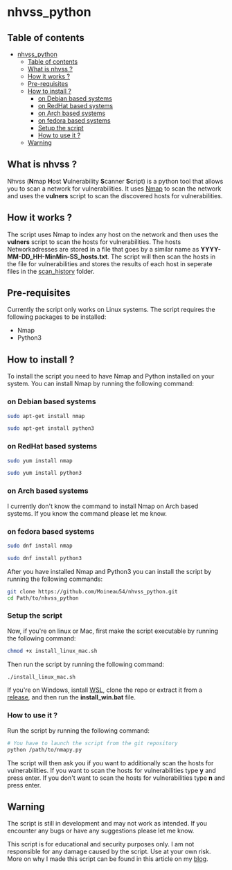 # nhvss_python

## Table of contents

- [nhvss\_python](#nhvss_python)
  - [Table of contents](#table-of-contents)
  - [What is nhvss ?](#what-is-nhvss-)
  - [How it works ?](#how-it-works-)
  - [Pre-requisites](#pre-requisites)
  - [How to install ?](#how-to-install-)
    - [on Debian based systems](#on-debian-based-systems)
    - [on RedHat based systems](#on-redhat-based-systems)
    - [on Arch based systems](#on-arch-based-systems)
    - [on fedora based systems](#on-fedora-based-systems)
    - [Setup the script](#setup-the-script)
    - [How to use it ?](#how-to-use-it-)
  - [Warning](#warning)

## What is nhvss ?

Nhvss (**N**map **H**ost **V**ulnerability **S**canner **S**cript) is a python tool that allows you to scan a network for vulnerabilities. It uses [Nmap](https://nmap.org/book/man.html#man-description) to scan the network and uses the **vulners** script to scan the discovered hosts for vulnerabilities.

## How it works ?

The script uses Nmap to index any host on the network and then uses the **vulners** script to scan the hosts for vulnerabilities. The hosts Networkadresses are stored in a file that goes by a similar name as **YYYY-MM-DD_HH-MinMin-SS_hosts.txt**. The script will then scan the hosts in the file for vulnerabilities and stores the results of each host in seperate files in the [scan_history](scan_history) folder.

## Pre-requisites

Currently the script only works on Linux systems. The script requires the following packages to be installed:

- Nmap
- Python3

## How to install ?

To install the script you need to have Nmap and Python installed on your system. You can install Nmap by running the following command:

### on Debian based systems

```bash
sudo apt-get install nmap
```

```bash
sudo apt-get install python3
```

### on RedHat based systems

```bash
sudo yum install nmap
```

```bash
sudo yum install python3
```

### on Arch based systems

I currently don't know the command to install Nmap on Arch based systems. If you know the command please let me know.

### on fedora based systems

```bash
sudo dnf install nmap
```

```bash
sudo dnf install python3
```

After you have installed Nmap and Python3 you can install the script by running the following commands:

```bash
git clone https://github.com/Moineau54/nhvss_python.git
cd Path/to/nhvss_python
```

### Setup the script

Now, if you're on linux or Mac, first make the script executable by running the following command:

```bash
chmod +x install_linux_mac.sh
```

Then run the script by running the following command:

```bash
./install_linux_mac.sh
```

If you're on Windows, isntall [WSL](https://learn.microsoft.com/en-us/windows/wsl/install), clone the repo or extract it from a [release](https://github.com/Moineau54/nhvss_python/releases), and then run the **install_win.bat** file.

### How to use it ?

Run the script by running the following command:

```bash
# You have to launch the script from the git repository
python /path/to/nmapy.py
```

The script will then ask you if you want to additionally scan the hosts for vulnerabilities. If you want to scan the hosts for vulnerabilities type **y** and press enter. If you don't want to scan the hosts for vulnerabilities type **n** and press enter.

## Warning

The script is still in development and may not work as intended. If you encounter any bugs or have any suggestions please let me know.

This script is for educational and security purposes only. I am not responsible for any damage caused by the script. Use at your own risk.
More on why I made this script can be found in this article on my [blog](https://moineau54.github.io/Moineau-s-tech-corner/2024/07/13/Nmap-Host-Vulnerabilty-Scanner-Script.html).
